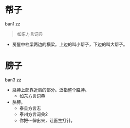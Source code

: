 # 帮子
ban1 zz
> 如东方言词典
- 房屋中柱梁两边的横梁。上边的叫小帮子，下边的叫大帮子。

# 膀子
ban3 zz
+ 胳膊上部靠近肩的部分。泛指整个胳膊。
  * 如东方言词典
+ 胳膊。
  * 泰县方言志
  * 泰州方言词典2
  - 你把～伸出来，让医生打针。
